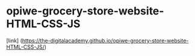 # opiwe-grocery-store-website-HTML-CSS-JS
[link] (https://the-digitalacademy.github.io/opiwe-grocery-store-website-HTML-CSS-JS/)
